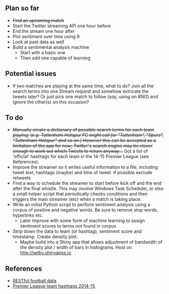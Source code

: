 ## Plan so far
* ~~Find an upcoming match~~
* Start the Twitter streaming API one hour before
* End the stream one hour after
* Plot sentiment over time using R
* Look at past data as well
* Build a sentimental analysis machine
	- Start with a basic one
	- Then add one capable of learning

## Potential issues 
* If two matches are playing at the same time, what to do? Join all the search terms into one Stream request and somehow extricate the tweets later? Or just pick one match to follow (_say, using an RNG_) and ignore the other(s) on this occasion?

## To do
* ~~Manually create a dictionary of possible search terms for each team playing: (_e.g. Tottenham Hotspur FC might call for "Tottenham", "Spurs", "Tottenham Hotspur" and so on._) However this can be accepted as a limitation of the app for now; Twitter's search engine may be clever enough to work out which Tweets to return anyway...~~ Got a list of 'official' hashtags for each team in the 14-15 Premier League (see References).
* Improve the streamer so it writes useful information to a file, including tweet text, hashtags (maybe) and time of tweet. If possible exclude retweets
* Find a way to schedule the streamer to start before kick off and the end after the final whistle. This may involve Windows Task Scheduler, or else a small helper script that periodically checks conditions and then triggers the main streamer (etc) when a match is taking place.
* Write an initial Python script to perform sentiment analysis using a corpus of positive and negative words. Be sure to remove stop words, hyperlinks etc.
	- Later improve with some form of machine learning to assign sentiment scores to terms not found in corpus
* Strip down the data to team (or hashtag), sentiment score and timestamp. Create density plot.
	- Maybe build into a Shiny app that allows adjustment of bandwidth of the density plot / width of bars in histograms. Host on http://selby.shinyapps.io

## References
* [RESTful football data](http://www.football-data.org/index "football-data.org")
* [Premier League team hashtags 2014-15](http://coolestguidesontheplanet.com/english-premiership-twitter-hashtags-2014-2015/)
